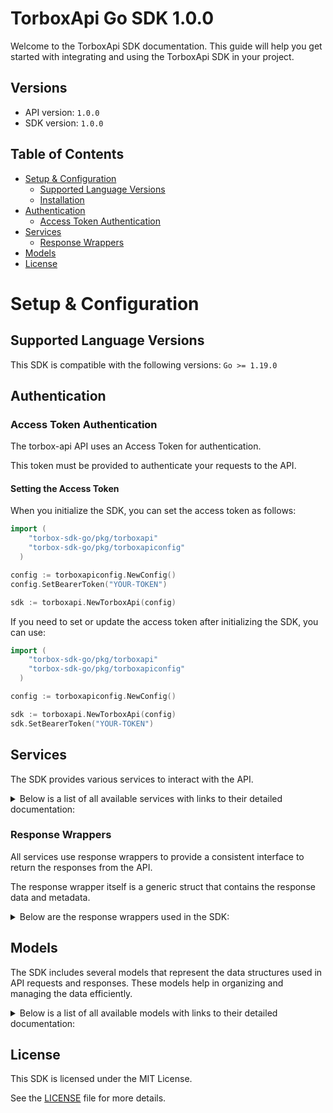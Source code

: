 # TorboxApi Go SDK 1.0.0

Welcome to the TorboxApi SDK documentation. This guide will help you get started with integrating and using the TorboxApi SDK in your project.

## Versions

- API version: `1.0.0`
- SDK version: `1.0.0`

## Table of Contents

- [Setup & Configuration](#setup--configuration)
  - [Supported Language Versions](#supported-language-versions)
  - [Installation](#installation)
- [Authentication](#authentication)
  - [Access Token Authentication](#access-token-authentication)
- [Services](#services)
  - [Response Wrappers](#response-wrappers)
- [Models](#models)
- [License](#license)

# Setup & Configuration

## Supported Language Versions

This SDK is compatible with the following versions: `Go >= 1.19.0`

## Authentication

### Access Token Authentication

The torbox-api API uses an Access Token for authentication.

This token must be provided to authenticate your requests to the API.

#### Setting the Access Token

When you initialize the SDK, you can set the access token as follows:

```go
import (
    "torbox-sdk-go/pkg/torboxapi"
    "torbox-sdk-go/pkg/torboxapiconfig"
  )

config := torboxapiconfig.NewConfig()
config.SetBearerToken("YOUR-TOKEN")

sdk := torboxapi.NewTorboxApi(config)
```

If you need to set or update the access token after initializing the SDK, you can use:

```go
import (
    "torbox-sdk-go/pkg/torboxapi"
    "torbox-sdk-go/pkg/torboxapiconfig"
  )

config := torboxapiconfig.NewConfig()

sdk := torboxapi.NewTorboxApi(config)
sdk.SetBearerToken("YOUR-TOKEN")
```

## Services

The SDK provides various services to interact with the API.

<details> 
<summary>Below is a list of all available services with links to their detailed documentation:</summary>

| Name                                                                                |
| :---------------------------------------------------------------------------------- |
| [TorrentsService](documentation/services/torrents_service.md)                       |
| [UsenetService](documentation/services/usenet_service.md)                           |
| [WebDownloadsDebridService](documentation/services/web_downloads_debrid_service.md) |
| [GeneralService](documentation/services/general_service.md)                         |
| [NotificationsService](documentation/services/notifications_service.md)             |
| [UserService](documentation/services/user_service.md)                               |
| [RssFeedsService](documentation/services/rss_feeds_service.md)                      |
| [IntegrationsService](documentation/services/integrations_service.md)               |

</details>

### Response Wrappers

All services use response wrappers to provide a consistent interface to return the responses from the API.

The response wrapper itself is a generic struct that contains the response data and metadata.

<details>
<summary>Below are the response wrappers used in the SDK:</summary>

#### `TorboxApiResponse[T]`

This response wrapper is used to return the response data from the API. It contains the following fields:

| Name     | Type                        | Description                                 |
| :------- | :-------------------------- | :------------------------------------------ |
| Data     | `T`                         | The body of the API response                |
| Metadata | `TorboxApiResponseMetadata` | Status code and headers returned by the API |

#### `TorboxApiError`

This response wrapper is used to return an error. It contains the following fields:

| Name     | Type                        | Description                                 |
| :------- | :-------------------------- | :------------------------------------------ |
| Err      | `error`                     | The error that occurred                     |
| Body     | `T`                         | The body of the API response                |
| Metadata | `TorboxApiResponseMetadata` | Status code and headers returned by the API |

#### `TorboxApiResponseMetadata`

This struct is shared by both response wrappers and contains the following fields:

| Name       | Type                | Description                                      |
| :--------- | :------------------ | :----------------------------------------------- |
| Headers    | `map[string]string` | A map containing the headers returned by the API |
| StatusCode | `int`               | The status code returned by the API              |

</details>

## Models

The SDK includes several models that represent the data structures used in API requests and responses. These models help in organizing and managing the data efficiently.

<details> 
<summary>Below is a list of all available models with links to their detailed documentation:</summary>

| Name                                                                                                           | Description |
| :------------------------------------------------------------------------------------------------------------- | :---------- |
| [CreateTorrentRequest](documentation/models/create_torrent_request.md)                                         |             |
| [CreateTorrentOkResponse](documentation/models/create_torrent_ok_response.md)                                  |             |
| [ControlTorrentOkResponse](documentation/models/control_torrent_ok_response.md)                                |             |
| [ControlQueuedTorrentOkResponse](documentation/models/control_queued_torrent_ok_response.md)                   |             |
| [RequestDownloadLinkOkResponse](documentation/models/request_download_link_ok_response.md)                     |             |
| [GetTorrentListOkResponse](documentation/models/get_torrent_list_ok_response.md)                               |             |
| [GetTorrentCachedAvailabilityOkResponse](documentation/models/get_torrent_cached_availability_ok_response.md)  |             |
| [SearchAllTorrentsFromScraperOkResponse](documentation/models/search_all_torrents_from_scraper_ok_response.md) |             |
| [ExportTorrentDataOkResponse](documentation/models/export_torrent_data_ok_response.md)                         |             |
| [GetTorrentInfoOkResponse](documentation/models/get_torrent_info_ok_response.md)                               |             |
| [CreateUsenetDownloadRequest](documentation/models/create_usenet_download_request.md)                          |             |
| [CreateUsenetDownloadOkResponse](documentation/models/create_usenet_download_ok_response.md)                   |             |
| [GetUsenetListOkResponse](documentation/models/get_usenet_list_ok_response.md)                                 |             |
| [CreateWebDownloadRequest](documentation/models/create_web_download_request.md)                                |             |
| [CreateWebDownloadOkResponse](documentation/models/create_web_download_ok_response.md)                         |             |
| [GetWebDownloadListOkResponse](documentation/models/get_web_download_list_ok_response.md)                      |             |
| [GetUpStatusOkResponse](documentation/models/get_up_status_ok_response.md)                                     |             |
| [GetStatsOkResponse](documentation/models/get_stats_ok_response.md)                                            |             |
| [GetNotificationFeedOkResponse](documentation/models/get_notification_feed_ok_response.md)                     |             |
| [GetUserDataOkResponse](documentation/models/get_user_data_ok_response.md)                                     |             |
| [AddReferralToAccountOkResponse](documentation/models/add_referral_to_account_ok_response.md)                  |             |
| [GetAllJobsOkResponse](documentation/models/get_all_jobs_ok_response.md)                                       |             |
| [GetAllJobsByHashOkResponse](documentation/models/get_all_jobs_by_hash_ok_response.md)                         |             |

</details>

## License

This SDK is licensed under the MIT License.

See the [LICENSE](LICENSE) file for more details.
